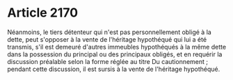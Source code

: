 # Article 2170

Néanmoins, le tiers détenteur qui n'est pas personnellement obligé à la dette, peut s'opposer à la vente de l'héritage hypothéqué qui lui a été transmis, s'il est demeuré d'autres immeubles hypothéqués à la même dette dans la possession du principal ou des principaux obligés, et en requérir la discussion préalable selon la forme réglée au titre Du cautionnement ; pendant cette discussion, il est sursis à la vente de l'héritage hypothéqué.
